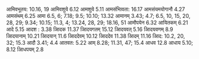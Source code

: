 आमिवभूतय: 10.16, 19 आमिवशुये 6.12 आमशुये 5.11 आमसंभािवता: 16.17 आमसंयमयोगानौ 4.27 आमसंथम् 6.25 आमा 6.5, 6; 7.18; 9.5; 10.10; 13.32 आमानम् 3.43; 4.7; 6.5, 10, 15, 20, 28, 29; 9.34; 10.15; 11.3, 4; 13.24, 28, 29; 18.16, 51 आमौपयेन 6.32 आयितकम् 6.21 आदे 5.15 आदश : 3.38 आिदक 11.37 आिदयगतम् 15.12 आिदयवत् 5.16 आिदयवणम् 8.9 आिदयानाम् 10.21 आिदयान् 11.6 आिददेवम् 10.12 आिददेव 11.38 आिदम् 11.16 आिद: 10.2, 20, 32; 15.3 आदौ 3.41; 4.4 आतवत: 5.22 आम् 8.28; 11.31, 47; 15.4 आधव 12.8 आधाय 5.10; 8.12 आिधपयम् 2.8